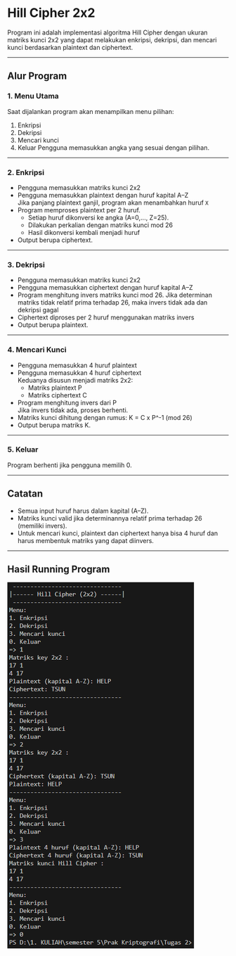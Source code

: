 # Hill Cipher 2x2

Program ini adalah implementasi algoritma Hill Cipher dengan ukuran matriks kunci 2x2 yang dapat melakukan enkripsi, dekripsi, dan mencari kunci berdasarkan plaintext dan ciphertext.

---

## Alur Program

### 1. Menu Utama
Saat dijalankan program akan menampilkan menu pilihan:
1. Enkripsi
2. Dekripsi
3. Mencari kunci
0. Keluar
Pengguna memasukkan angka yang sesuai dengan pilihan.

---

### 2. Enkripsi
- Pengguna memasukkan matriks kunci 2x2
- Pengguna memasukkan plaintext dengan huruf kapital A–Z  
  Jika panjang plaintext ganjil, program akan menambahkan huruf `X`
- Program memproses plaintext per 2 huruf.  
  - Setiap huruf dikonversi ke angka (A=0,..., Z=25).
  - Dilakukan perkalian dengan matriks kunci mod 26
  - Hasil dikonversi kembali menjadi huruf
- Output berupa ciphertext.

---

### 3. Dekripsi
- Pengguna memasukkan matriks kunci 2x2
- Pengguna memasukkan ciphertext dengan huruf kapital A–Z  
- Program menghitung invers matriks kunci mod 26. 
  Jika determinan matriks tidak relatif prima terhadap 26, maka invers tidak ada dan dekripsi gagal
- Ciphertext diproses per 2 huruf menggunakan matriks invers 
- Output berupa plaintext.

---

### 4. Mencari Kunci
- Pengguna memasukkan 4 huruf plaintext
- Pengguna memasukkan 4 huruf ciphertext  
  Keduanya disusun menjadi matriks 2x2:
  - Matriks plaintext P
  - Matriks ciphertext C
- Program menghitung invers dari P  
  Jika invers tidak ada, proses berhenti.
- Matriks kunci dihitung dengan rumus: K = C x P^-1 (mod 26)
- Output berupa matriks K.

---

### 5. Keluar
Program berhenti jika pengguna memilih 0.

---

## Catatan
- Semua input huruf harus dalam kapital (A–Z).
- Matriks kunci valid jika determinannya relatif prima terhadap 26 (memiliki invers).
- Untuk mencari kunci, plaintext dan ciphertext hanya bisa 4 huruf dan harus membentuk matriks yang dapat diinvers.

---

## Hasil Running Program

![Hasil Running Program](HasilRunning.png)
